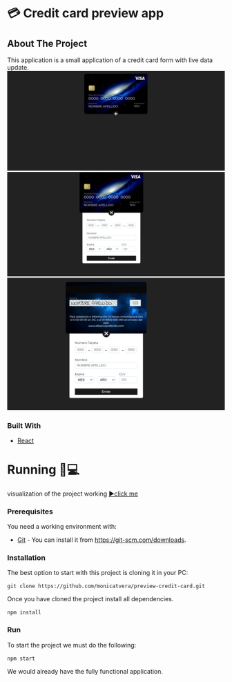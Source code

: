 # 💳 Credit card preview app
<!-- ABOUT THE PROJECT -->
## About The Project
This application is a small application of a credit card form with live data update.
![](https://github.com/monicatvera/preview-credit-card/blob/master/preview/preview1.PNG?raw=true)
![](https://github.com/monicatvera/preview-credit-card/blob/master/preview/preview2.PNG?raw=true)
![](https://github.com/monicatvera/preview-credit-card/blob/master/preview/preview3.PNG?raw=true)

### Built With
* [React](https://es.reactjs.org/)

# Running 📱💻

visualization of the project working
[▶️click me](https://monicatvera.github.io/preview-credit-card)

### Prerequisites
You need a working environment with:
* [Git](https://git-scm.com) - You can install it from https://git-scm.com/downloads.

### Installation
The best option to start with this project is cloning it in your PC:

```
git clone https://github.com/monicatvera/preview-credit-card.git
```


Once you have cloned the project install all dependencies.

```
npm install
```



### Run

To start the project we must do the following:

```
npm start
```

We would already have the fully functional application.